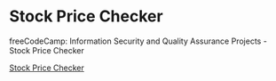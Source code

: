 # Stock Price Checker

freeCodeCamp: Information Security and Quality Assurance Projects - Stock Price Checker

[Stock Price Checker](https://izk-stock-price-checker.glitch.me/)

